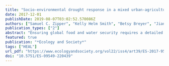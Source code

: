```yaml
---
title: "Socio-environmental drought response in a mixed urban-agricultural setting: synthesizing biophysical and governance responses in the Platte River Watershed, Nebraska, USA"
date: 2017-12-01
publishDate: 2019-08-07T03:02:52.570086Z
authors: ["Samuel C. Zipper", "Kelly Helm Smith", "Betsy Breyer", "Jiangxiao Qiu", "Anthony Kung", "Dustin Herrmann"]
publication_types: ["2"]
abstract: "Ensuring global food and water security requires a detailed understanding of how coupled socio-environmental systems respond to drought. Using the Platte River Watershed in Nebraska (USA) as an exemplar mixed urban-agricultural watershed, we quantify biophysical response to drought in urban (Lincoln NE) and agricultural systems alongside a qualitative analysis of governance response and adaptive capacity of both sectors. Synthesis of results highlights parallels and discontinuities between urban and agricultural preparations for and response to drought. Whereas drought prompted an increase in well installations and expansion of water-intensive crops, e.g., corn, in the agricultural sector, outdoor water use restrictions rapidly curtailed water withdrawals in the urban sector, where water conservation has gradually decoupled total withdrawals from population growth. Water governance institutions at the municipal, district, and statewide levels showed evidence of learning and adaptive management, facilitated by a shared regional identity around agriculture. We conclude that, rather than exacerbating intersectoral conflict, cities may introduce a high-value and flexible water use that can be rapidly curtailed during drought. The ability to rapidly reduce urban water use and thereby avoid limiting agricultural irrigation during drought enables cities to provide adaptive capacity in mixed urban-agricultural watersheds, particularly where crops are highly reliant on irrigation."
featured: true
publication: "*Ecology and Society*"
tags: ["HEAL"]
url_pdf: "https://www.ecologyandsociety.org/vol22/iss4/art39/ES-2017-9549.pdf"
doi: "10.5751/ES-09549-220439"
---
```



